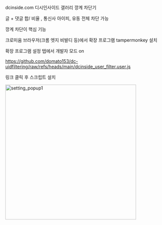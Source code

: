 
dcinside.com 디시인사이드  갤러리 깡계 차단기

글 + 댓글 합/ 비율 , 통신사 아이피, 유동 전체 차단 가능

깡계 차단이 핵심 기능

크로미움 브라우저(크롬 엣지 비발디 등)에서 확장 프로그램 tampermonkey 설치

확장 프로그램 설정 탭에서 개발자 모드 on

https://github.com/domato153/dc-uidfiltering/raw/refs/heads/main/dcinside_user_filter.user.js

링크 클릭 후 스크립트 설치 



<img width="409" height="422" alt="setting_popup1" src="https://github.com/user-attachments/assets/7e09dacc-87ec-445e-bcc3-4d682a0e138e" />
